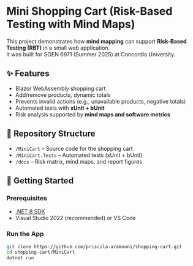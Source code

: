 # Mini Shopping Cart (Risk-Based Testing with Mind Maps)

This project demonstrates how **mind mapping** can support **Risk-Based Testing (RBT)** in a small web application.  
It was built for SOEN 6971 (Summer 2025) at Concordia University.

## ✨ Features
- Blazor WebAssembly shopping cart
- Add/remove products, dynamic totals
- Prevents invalid actions (e.g., unavailable products, negative totals)
- Automated tests with **xUnit + bUnit**
- Risk analysis supported by **mind maps and software metrics**

## 📂 Repository Structure
- `/MiniCart` – Source code for the shopping cart  
- `/MiniCart.Tests` – Automated tests (xUnit + bUnit)  
- `/docs` – Risk matrix, mind maps, and report figures  

## 🚀 Getting Started
### Prerequisites
- [.NET 8 SDK](https://dotnet.microsoft.com/download)
- Visual Studio 2022 (recommended) or VS Code

### Run the App
```bash
git clone https://github.com/priscila-aramouni/shopping-cart.git
cd shopping-cart/MiniCart
dotnet run
